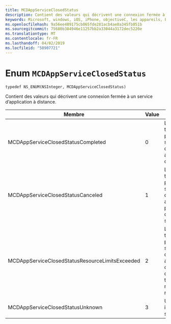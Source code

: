 ```yaml
---
title: MCDAppServiceClosedStatus
description: Contient des valeurs qui décrivent une connexion fermée à un service d’application à distance.
keywords: Microsoft, windows, iOS, iPhone, objectiveC, les appareils, Project Rome connectés
ms.openlocfilehash: 9a56ee489175cb065fde281acb4ae8a345fb851b
ms.sourcegitcommit: 75680b384946e11257bb2a33044a3172dec5220e
ms.translationtype: MT
ms.contentlocale: fr-FR
ms.lasthandoff: 04/02/2019
ms.locfileid: "58907721"
---
```

# <a name="enum-mcdappserviceclosedstatus"></a>Enum `MCDAppServiceClosedStatus`

```
typedef NS_ENUM(NSInteger, MCDAppServiceClosedStatus)
```

Contient des valeurs qui décrivent une connexion fermée à un service d’application à distance.

|Membre   |Value   |Description   |
|--------|-------|-------------|
|MCDAppServiceClosedStatusCompleted |0| Le point de terminaison pour le service d’application a été fermée correctement.|
|MCDAppServiceClosedStatusCanceled |1| Le point de terminaison pour le service d’application a été fermée par le client ou le système.|
|MCDAppServiceClosedStatusResourceLimitsExceeded |2| Le point de terminaison pour le service d’application a été fermée, car le point de terminaison a manqué de ressources.|
|MCDAppServiceClosedStatusUnknown |3| Une erreur inconnue s’est produite.|